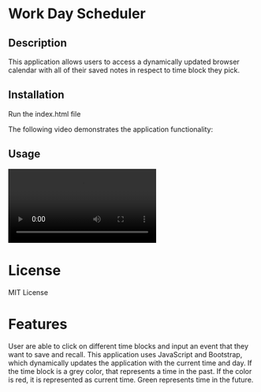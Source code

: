 # Work Day Scheduler

## Description

This application allows users to access a dynamically updated browser calendar with all of their saved notes in respect to time block they pick. 


## Installation

Run the index.html file

The following video demonstrates the application functionality:

## Usage

![A user clicks on slots on the color-coded calendar and edits the events.](./Assets/images/calendardemo.mp4)

# License

MIT License

# Features

User are able to click on different time blocks and input an event that they want to save and recall. This application uses JavaScript and Bootstrap, which dynamically updates the application with the current time and day. If the time block is a grey color, that represents a time in the past. If the color is red, it is represented as current time. Green represents time in the future.